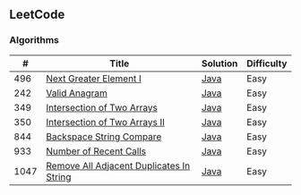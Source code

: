 ## LeetCode

### Algorithms

| # | Title | Solution | Difficulty |
|---| ----- | -------- | ---------- |
|496|[Next Greater Element I](https://leetcode.com/problems/next-greater-element-i/)|[Java](https://github.com/CloneableX/leetcode/tree/master/algorithms/java/src/stack/nextGreaterElementI)|Easy|
|242|[Valid Anagram](https://leetcode.com/problems/valid-anagram/)|[Java](https://github.com/CloneableX/leetcode/tree/master/algorithms/java/src/sort/validAnagram)|Easy|
|349|[Intersection of Two Arrays](https://leetcode.com/problems/intersection-of-two-arrays/)|[Java](https://github.com/CloneableX/leetcode/tree/master/algorithms/java/src/sort/intersectionOfTwoArrays)|Easy|
|350|[Intersection of Two Arrays II](https://leetcode.com/problems/intersection-of-two-arrays-ii/)|[Java](https://github.com/CloneableX/leetcode/tree/master/algorithms/java/src/sort/intersectionOfTwoArraysII)|Easy|
|844|[Backspace String Compare](https://leetcode.com/problems/backspace-string-compare/)|[Java](https://github.com/CloneableX/leetcode/tree/master/algorithms/java/src/stack/backspaceStringCompare)|Easy|
|933|[Number of Recent Calls](https://leetcode.com/problems/number-of-recent-calls/)|[Java](https://github.com/CloneableX/leetcode/tree/master/algorithms/java/src/queue/numberOfRecentCalls)|Easy|
|1047|[Remove All Adjacent Duplicates In String](https://leetcode.com/problems/remove-all-adjacent-duplicates-in-string/)|[Java](https://github.com/CloneableX/leetcode/tree/master/algorithms/java/src/stack/removeAllAdjacentDuplicatesInString)|Easy|
